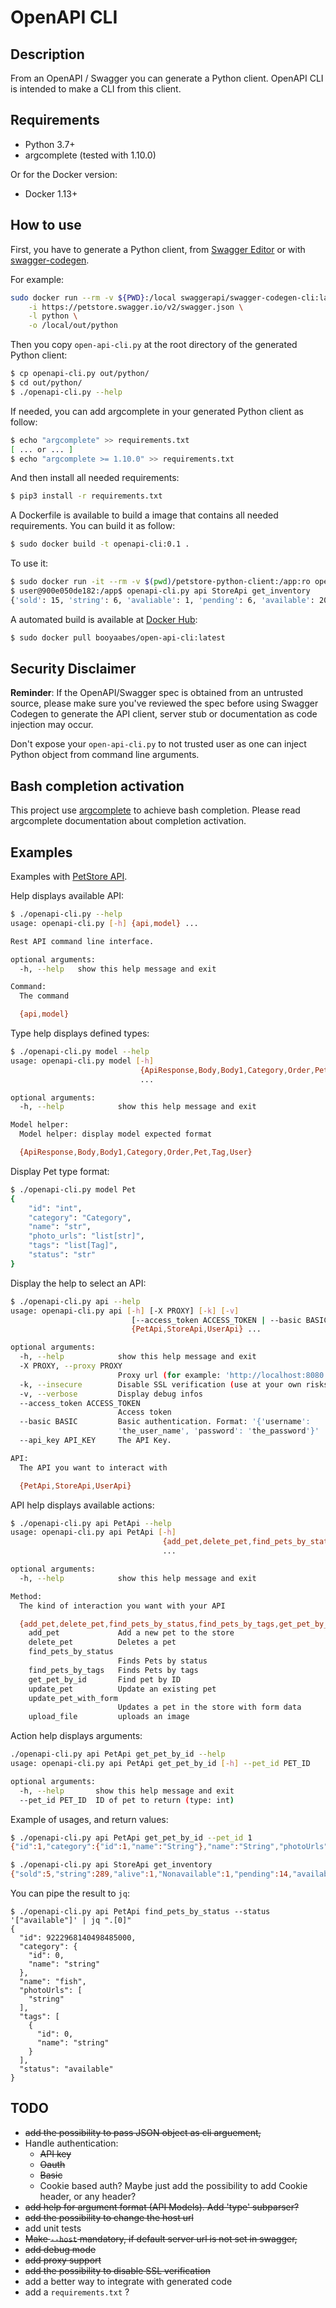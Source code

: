 # OpenAPI CLI

## Description

From an OpenAPI / Swagger you can generate a Python client. OpenAPI CLI is intended to make a CLI from this client.

## Requirements

- Python 3.7+
- argcomplete (tested with 1.10.0)

Or for the Docker version:

- Docker 1.13+

## How to use

First, you have to generate a Python client, from [Swagger Editor](https://editor.swagger.io/) or with [swagger-codegen](https://github.com/swagger-api/swagger-codegen). 

For example:

```sh
sudo docker run --rm -v ${PWD}:/local swaggerapi/swagger-codegen-cli:latest generate \
    -i https://petstore.swagger.io/v2/swagger.json \
    -l python \
    -o /local/out/python
```

Then you copy `open-api-cli.py` at the root directory of the generated Python client:

```sh
$ cp openapi-cli.py out/python/
$ cd out/python/
$ ./openapi-cli.py --help
```

If needed, you can add argcomplete in your generated Python client as follow:

```sh
$ echo "argcomplete" >> requirements.txt
[ ... or ... ]
$ echo "argcomplete >= 1.10.0" >> requirements.txt
```

And then install all needed requirements:

```sh
$ pip3 install -r requirements.txt
```

A Dockerfile is available to build a image that contains all needed requirements. You can build it as follow:

```sh
$ sudo docker build -t openapi-cli:0.1 .
```

To use it:

```sh
$ sudo docker run -it --rm -v $(pwd)/petstore-python-client:/app:ro openapi-cli:0.1
$ user@900e050de182:/app$ openapi-cli.py api StoreApi get_inventory 
{'sold': 15, 'string': 6, 'avaliable': 1, 'pending': 6, 'available': 204, 'HEHEHE': 1}
```

A automated build is available at [Docker Hub](https://hub.docker.com/r/booyaabes/openapi-cli):

```sh
$ sudo docker pull booyaabes/open-api-cli:latest
```

## Security Disclaimer

__Reminder__: If the OpenAPI/Swagger spec is obtained from an untrusted source, please make sure you've reviewed the spec before using Swagger Codegen to generate the API client, server stub or documentation as code injection may occur.

Don't expose your `open-api-cli.py` to not trusted user as one can inject Python object from command line arguments.

## Bash completion activation

This project use [argcomplete](https://pypi.org/project/argcomplete/) to achieve bash completion. Please read argcomplete documentation about completion activation.

## Examples

Examples with [PetStore API](https://petstore.swagger.io/#/).

Help displays available API:

```sh
$ ./openapi-cli.py --help
usage: openapi-cli.py [-h] {api,model} ...

Rest API command line interface.

optional arguments:
  -h, --help   show this help message and exit

Command:
  The command

  {api,model}
```

Type help displays defined types:

```sh
$ ./openapi-cli.py model --help
usage: openapi-cli.py model [-h]
                             {ApiResponse,Body,Body1,Category,Order,Pet,Tag,User}
                             ...

optional arguments:
  -h, --help            show this help message and exit

Model helper:
  Model helper: display model expected format

  {ApiResponse,Body,Body1,Category,Order,Pet,Tag,User}
```

Display Pet type format:

```sh
$ ./openapi-cli.py model Pet
{
    "id": "int",
    "category": "Category",
    "name": "str",
    "photo_urls": "list[str]",
    "tags": "list[Tag]",
    "status": "str"
}
```

Display the help to select an API:

```sh
$ ./openapi-cli.py api --help
usage: openapi-cli.py api [-h] [-X PROXY] [-k] [-v]
                           [--access_token ACCESS_TOKEN | --basic BASIC | --api_key API_KEY]
                           {PetApi,StoreApi,UserApi} ...

optional arguments:
  -h, --help            show this help message and exit
  -X PROXY, --proxy PROXY
                        Proxy url (for example: 'http://localhost:8080')
  -k, --insecure        Disable SSL verification (use at your own risks!)
  -v, --verbose         Display debug infos
  --access_token ACCESS_TOKEN
                        Access token
  --basic BASIC         Basic authentication. Format: '{'username':
                        'the_user_name', 'password': 'the_password'}'
  --api_key API_KEY     The API Key.

API:
  The API you want to interact with

  {PetApi,StoreApi,UserApi}
```

API help displays available actions:

```sh
$ ./openapi-cli.py api PetApi --help
usage: openapi-cli.py api PetApi [-h]
                                  {add_pet,delete_pet,find_pets_by_status,find_pets_by_tags,get_pet_by_id,update_pet,update_pet_with_form,upload_file}
                                  ...

optional arguments:
  -h, --help            show this help message and exit

Method:
  The kind of interaction you want with your API

  {add_pet,delete_pet,find_pets_by_status,find_pets_by_tags,get_pet_by_id,update_pet,update_pet_with_form,upload_file}
    add_pet             Add a new pet to the store
    delete_pet          Deletes a pet
    find_pets_by_status
                        Finds Pets by status
    find_pets_by_tags   Finds Pets by tags
    get_pet_by_id       Find pet by ID
    update_pet          Update an existing pet
    update_pet_with_form
                        Updates a pet in the store with form data
    upload_file         uploads an image
```

Action help displays arguments:

```sh
./openapi-cli.py api PetApi get_pet_by_id --help
usage: openapi-cli.py api PetApi get_pet_by_id [-h] --pet_id PET_ID

optional arguments:
  -h, --help       show this help message and exit
  --pet_id PET_ID  ID of pet to return (type: int)
```

Example of usages, and return values:

```sh
$ ./openapi-cli.py api PetApi get_pet_by_id --pet_id 1
{"id":1,"category":{"id":1,"name":"String"},"name":"String","photoUrls":["string"],"tags":[{"id":10,"name":"String"}],"status":"available"}
```

```sh
$ ./openapi-cli.py api StoreApi get_inventory
{"sold":5,"string":289,"alive":1,"Nonavailable":1,"pending":14,"available":657,"hehe":1,"adopted":1}
```

You can pipe the result to `jq`:

```shell
$ ./openapi-cli.py api PetApi find_pets_by_status --status '["available"]' | jq ".[0]"
{
  "id": 9222968140498485000,
  "category": {
    "id": 0,
    "name": "string"
  },
  "name": "fish",
  "photoUrls": [
    "string"
  ],
  "tags": [
    {
      "id": 0,
      "name": "string"
    }
  ],
  "status": "available"
}
```

## TODO

- ~~add the possibility to pass JSON object as cli arguement,~~
- Handle authentication:
  - ~~API key~~
  - ~~Oauth~~
  - ~~Basic~~
  - Cookie based auth? Maybe just add the possibility to add Cookie header, or any header?
- ~~add help for argument format (API Models). Add 'type' subparser?~~
- ~~add the possibility to change the host url~~
- add unit tests
- ~~Make `--host` mandatory, if default server url is not set in swagger,~~
- ~~add debug mode~~
- ~~add proxy support~~
- ~~add the possibility to disable SSL verification~~
- add a better way to integrate with generated code
- add a `requirements.txt` ?
